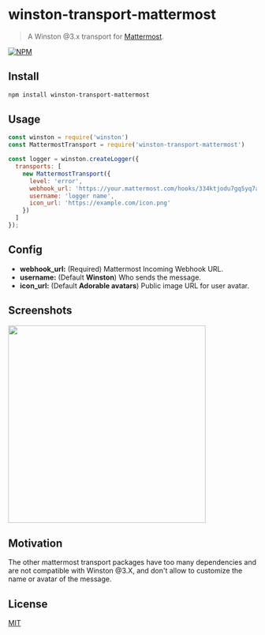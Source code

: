 # winston-transport-mattermost

> A Winston @3.x transport for [Mattermost](https://mattermost.com/).

[![NPM](https://nodei.co/npm/winston-transport-mattermost.png)](https://nodei.co/npm/winston-transport-mattermost/)

## Install

```bash
npm install winston-transport-mattermost
```

## Usage

```js
const winston = require('winston')
const MattermostTransport = require('winston-transport-mattermost')

const logger = winston.createLogger({
  transports: [
    new MattermostTransport({
      level: 'error',
      webhook_url: 'https://your.mattermost.com/hooks/334ktjodu7gq5yq7afj3w',
      username: 'logger name',
      icon_url: 'https://example.com/icon.png'
    })
  ]
});
```

## Config
* __webhook_url:__ (Required) Mattermost Incoming Webhook URL.
* __username:__ (Default **Winston**) Who sends the message.
* __icon_url:__ (Default **Adorable avatars**) Public image URL for user avatar.

## Screenshots

<img src="https://user-images.githubusercontent.com/1767051/62671566-6216af00-b965-11e9-8a71-d8b7144740f1.png" width="400">

## Motivation
The other mattermost transport packages have too many dependencies and are not compatible with Winston @3.X, and don't allow to customize the name or avatar of the message.

## License
[MIT](./LICENSE)
